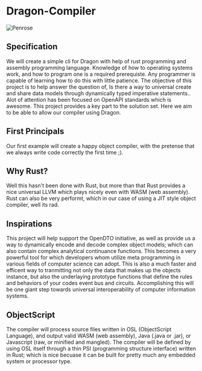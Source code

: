 # Dragon-Compiler
![Penrose](https://images-na.ssl-images-amazon.com/images/I/41LxH9EJnFL._AC_SL1000_.jpg)

## Specification

We will create a simple cli  for Dragon with help of rust programming and assembly programming language. Knowledge of how to operating systems work, and how to program one is a required prerequiste. Any programmer is capable of learning how to do this with little patience. The objective of this project is to help answer the question of, Is there a way to universal create and share data models through dynamically typed imperative statements.. Alot of attention has been focused on OpenAPI standards which is awesome. This project provides a key part to the solution set. Here we aim to be able to allow our compiler using Dragon. 

## First Principals
Our first example will create a happy object compiler, with the pretense that we always write code correctly the first time ;). 

## Why Rust?
Well this hasn't been done with Rust, but more than that Rust provides a nice universal LLVM which plays nicely even with WASM (web assembly). Rust can also be very performt, which in our case of using a JIT style object compiler, well its rad.

## Inspirations
This project will  help support the OpenDTO initiative, as well as provide us a way to dynamically encode and decode complex object models;  which can also contain complex analytical continuance functions. This becomes a very powerful tool for which developers whom utilize meta programming in various fields of computer science can adopt. This is also a much faster and efficent way to tranmitting not only the data that makes up the objects instance, but also the underlaying prototype functions that define the rules and behaviors of your codes event bus and circuits. Accomplishing this will be one giant step towards universal interoperability of computer information systems.

## ObjectScript
The compiler will process source files written in OSL (ObjectScript Language), and output valid WASM (web assembly), Java (.java or .jar), or Javascript (raw, or minified and mangled). The compiler will be defined by using OSL itself through a thin PSI (programming structure interface) written in Rust; which is nice becuase it can be built for pretty much any embedded system or processor type.
